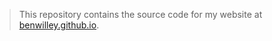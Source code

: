 > This repository contains the source code for my website at [benwilley.github.io](https://benwilley.github.io/).

